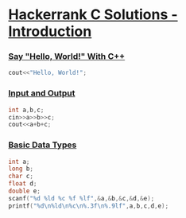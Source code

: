 # [Hackerrank C Solutions - Introduction](https://www.hackerrank.com/domains/cpp?badge_type=cpp&filters%5Bsubdomains%5D%5B%5D=cpp-introduction "C - Introduction")

### [Say "Hello, World!" With C++](https://www.hackerrank.com/challenges/cpp-hello-world/problem?isFullScreen=true "Say 'Hello, World!' With C++")

```cpp
cout<<"Hello, World!";
```
### [Input and Output](https://www.hackerrank.com/challenges/cpp-input-and-output/problem?isFullScreen=true "Input and Output")

```cpp
int a,b,c;
cin>>a>>b>>c;
cout<<a+b+c;
```
### [Basic Data Types](https://www.hackerrank.com/challenges/c-tutorial-basic-data-types/problem?isFullScreen=true "Basic Data Types")

```cpp
int a;
long b;
char c;
float d;
double e;
scanf("%d %ld %c %f %lf",&a,&b,&c,&d,&e);
printf("%d\n%ld\n%c\n%.3f\n%.9lf",a,b,c,d,e);
```
